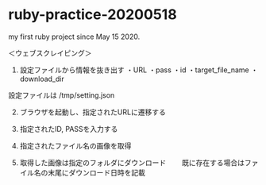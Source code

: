 # ruby-practice-20200518
my first ruby project since May 15 2020.

＜ウェブスクレイピング＞
1. 設定ファイルから情報を抜き出す
・URL
・pass
・id
・target_file_name
・download_dir

設定ファイルは
/tmp/setting.json

2. ブラウザを起動し、指定されたURLに遷移する

3. 指定されたID, PASSを入力する

4. 指定されたファイル名の画像を取得

5. 取得した画像は指定のフォルダにダウンロード
　　既に存在する場合はファイル名の末尾にダウンロード日時を記載
